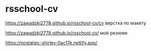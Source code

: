 # rsschool-cv  

https://zawadzki2778.github.io/rsschool-cv/cv  верстка по макету  

https://zawadzki2778.github.io/rsschool-cv/  моё резюме  

https://nostalgic-shirley-0ac17e.netlify.app/  
